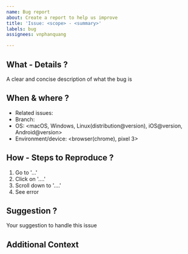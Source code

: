 ```yaml
---
name: Bug report
about: Create a report to help us improve
title: 'Issue: <scope> - <summary>'
labels: bug
assignees: vnphanquang

---
```


## What - Details ?

A clear and concise description of what the bug is

## When & where ?

- Related issues: 
- Branch:
- OS: <macOS, Windows, Linux(distribution@version), iOS@version, Android@version>
- Environment/device: <browser(chrome), pixel 3>

## How - Steps to Reproduce ?

1. Go to '...'
2. Click on '....'
3. Scroll down to '....'
4. See error

## Suggestion ?

Your suggestion to handle this issue

## Additional Context
